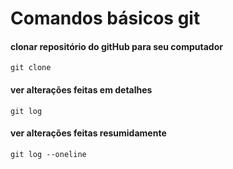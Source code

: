 # Comandos básicos git

<h4>clonar repositório do gitHub para seu computador</h4> 

`git clone`

<h4>ver alterações feitas em detalhes</h4>

`git log`

<h4>ver alterações feitas resumidamente</h4>

`git log --oneline`